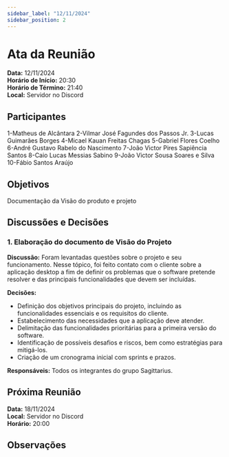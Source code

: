 ```yaml
---
sidebar_label: "12/11/2024"
sidebar_position: 2
---
```


# Ata da Reunião

**Data:** 12/11/2024  
**Horário de Início:** 20:30  
**Horário de Término:** 21:40  
**Local:** Servidor no Discord

## Participantes
1-Matheus de Alcântara
2-Vilmar José Fagundes dos Passos Jr.
3-Lucas Guimarães Borges
4-Micael Kauan Freitas Chagas
5-Gabriel Flores Coelho
6-André Gustavo Rabelo do Nascimento
7-João Victor Pires Sapiência Santos
8-Caio Lucas Messias Sabino
9-João Victor Sousa Soares e Silva
10-Fábio Santos Araújo


## Objetivos
Documentação da Visão do produto e projeto

## Discussões e Decisões

### 1. Elaboração do documento de Visão do Projeto
**Discussão:**
Foram levantadas questões sobre o projeto e seu funcionamento. Nesse tópico, foi feito contato com o cliente sobre a aplicação desktop a fim de definir os problemas que o software pretende resolver e das principais funcionalidades que devem ser incluídas.

**Decisões:**
- Definição dos objetivos principais do projeto, incluindo as funcionalidades essenciais e os requisitos do cliente.
- Estabelecimento das necessidades que a aplicação deve atender.
- Delimitação das funcionalidades prioritárias para a primeira versão do software.
- Identificação de possíveis desafios e riscos, bem como estratégias para mitigá-los.
- Criação de um cronograma inicial com sprints e prazos.

**Responsáveis:**
Todos os integrantes do grupo Sagittarius.

## Próxima Reunião
**Data:** 18/11/2024  
**Local:** Servidor no Discord  
**Horário:** 20:00  

## Observações

